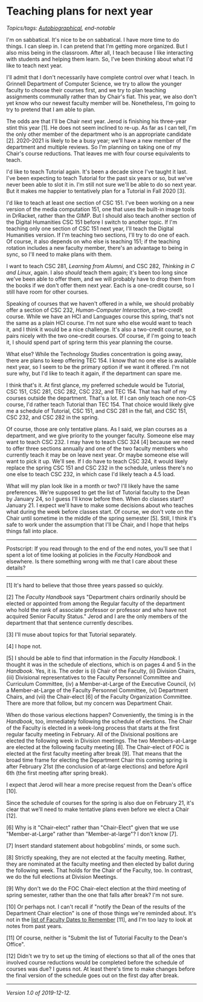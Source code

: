 Teaching plans for next year
============================

*Topics/tags: [Autobiographical](index-autobiographical), end-notable*

I'm on sabbatical.  It's nice to be on sabbatical.  I have more time
to do things.  I can sleep in.  I can pretend that I'm getting more
organized.  But I also miss being in the classroom.  After all, I teach
because I like interacting with students and helping them learn.  So,
I've been thinking about what I'd like to teach next year.

I'll admit that I don't necessarily have complete control over what
I teach.  In Grinnell Department of Computer Science, we try to
allow the younger faculty to choose their courses first, and we try
to plan teaching assignments communally rather than by Chair's fiat.
This year, we also don't yet know who our newest faculty member
will be.  Nonetheless, I'm going to try to pretend that I am able
to plan.

The odds are that I'll be Chair next year.  Jerod is finishing his
three-year stint this year [1].  He does not seem inclined to re-up.
As far as I can tell, I'm the only other member of the department who
is an appropriate candidate [2].  2020-2021 is likely to be a busy
year; we'll have a new member of the department and multiple reviews.
So I'm planning on taking one of my Chair's course reductions.  That
leaves me with four course equivalents to teach.

I'd like to teach Tutorial again.  It's been a decade since I've
taught it last. I've been expecting to teach Tutorial for the past
six years or so, but we've never been able to slot it in.  I'm
still not sure we'll be able to do so next year.  But it makes me
happier to tentatively plan for a Tutorial in Fall 2020 [3].

I'd like to teach at least one section of CSC 151.  I've been working
on a new version of the media computation 151, one that uses the
built-in image tools in DrRacket, rather than the GIMP.  But I
should also teach another section of the Digital Humanities CSC 151
before I switch to another topic.  If I'm teaching only one section
of CSC 151 next year, I'll teach the Digital Humanities version.
If I'm teaching two sections, I'll try to do one of each.  Of course,
it also depends on who else is teaching 151; if the teaching rotation
includes a new faculty member, there's an advantage to being in
sync, so I'll need to make plans with them.

I want to teach CSC 281, _Learning from Alumni_, and CSC 282,
_Thinking in C and Linux_, again. I also _should_ teach them again;
it's been too long since we've been able to offer them, and we will
probably have to drop them from the books if we don't offer them
next year.  Each is a one-credit course, so I still have room for
other courses.

Speaking of courses that we haven't offered in a while, we should
probably offer a section of CSC 232, _Human-Computer Interaction_,
a two-credit course.  While we have an HCI and Languages course this
spring, that's not the same as a plain HCI course.  I'm not sure who
else would want to teach it, and I think it would be a nice challenge.
It's also a two-credit course, so it pairs nicely with the
two one-credit courses.  Of course, if I'm going to teach it, I should
spend part of spring term this year planning the course.

What else?  While the Technology Studies concentration is going
away, there are plans to keep offering TEC 154.  I know that no one
else is available next year, so I seem to be the primary option if
we want it offered.  I'm not sure why, but I'd like to teach it
again, if the department can spare me.

I think that's it.  At first glance, my preferred schedule would
be Tutorial, CSC 151, CSC 281, CSC 282, CSC 232, and TEC 154.  That
has half of my courses outside the department.  That's a lot.  If
I can only teach one non-CS course, I'd rather teach Tutorial than
TEC 154.  That choice would likely give me a schedule of Tutorial,
CSC 151, and CSC 281 in the fall, and CSC 151, CSC 232, and CSC 282
in the spring.

Of course, those are only tentative plans.  As I said, we plan
courses as a department, and we give priority to the younger faculty.
Someone else may want to teach CSC 232.  I may have to teach CSC
324 [4] because we need to offer three sections annually and one
of the two faculty members who currently teach it may be on leave
next year.  Or maybe someone else will want to pick it up.  We'll
see.  If I do have to teach CSC 324, it would likely replace the
spring CSC 151 and CSC 232 in the schedule, unless there's no one
else to teach CSC 232, in which case I'd likely teach a 4.5 load.

What will my plan look like in a month or two?  I'll likely have
the same preferences.  We're supposed to get the list of Tutorial
faculty to the Dean by January 24, so I guess I'll know before then.
When do classes start?  January 21.  I expect we'll have to make
some decisions about who teaches what during the week before classes
start.  Of course, we don't vote on the Chair until sometime in the
middle of the spring semester [5].  Still, I think it's safe to work
under the assumption that I'll be Chair, and I hope that helps things
fall into place.

---

Postscript: If you read through to the end of the end notes, you'll
see that I spent a lot of time looking at policies in the _Faculty
Handbook_ and elsewhere.  Is there something wrong with me that I
care about these details?

---

[1] It's hard to believe that those three years passed so quickly.

[2] The _Faculty Handbook_ says "Department chairs ordinarily should
be elected or appointed from among the Regular faculty of the
department who hold the rank of associate professor or professor
and who have not acquired Senior Faculty Status."  Jerod and I are
the only members of the department that that sentence currently
describes.

[3] I'll muse about topics for that Tutorial separately.

[4] I hope not.

[5] I should be able to find that information in the _Faculty
Handbook_.  I thought it was in the schedule of elections, which
is on pages 4 and 5 in the _Handbook_.  Yes, it is.  The order is
(i) Chair of the Faculty, (ii) Division Chairs, (iii) Divisional
representatives to the Faculty Personnel Committee and Curriculum
Committee, (iv) a Member-at-Large of the Executive Council, (v) a
Member-at-Large of the Faculty Personnel Committee, (vi) Department
Chairs, and (vii) the Chair-elect [6] of the Faculty Organization
Committee.  There are more that follow, but my concern was Department
Chair.

When do those various elections happen?  Conveniently, the timing
is in the _Handbook_, too, immediately following the schedule of
elections.  The Chair of the Faculty is elected in a week-long
process that starts at the first regular faculty meeting in February.
All of the Divisional positions are elected the following week in
Division meetings.  The two Members-at-Large are elected at the
following faculty meeting [8].  The Chair-elect of FOC is elected
at the first faculty meeting after break [9].  That means that the
broad time frame for electing the Department Chair this coming spring
is after February 21st (the conclusion of at-large elections) and
before April 6th (the first meeting after spring break).

I expect that Jerod will hear a more precise request from
the Dean's office [10].

Since the schedule of courses for the spring is also due on February
21, it's clear that we'll need to make tentative plans even before we
elect a Chair [12].

[6] Why is it "Chair-elect" rather than "Chair-Elect" given that we
use "Member-at-Large" rather than "Member-at-large"?  I don't know [7].

[7] Insert standard statement about hobgoblins' minds, or some such.

[8] Strictly speaking, they are not elected at the faculty meeting.
Rather, they are nominated at the faculty meeting and then elected
by ballot during the following week.  That holds for the Chair of the
Faculty, too.  In contrast, we do the full elections at Division Meetings.

[9] Why don't we do the FOC Chair-elect election at the third meeting
of spring semester, rather than the one that falls after break?
I'm not sure.

[10] Or perhaps not.  I can't recall if "notify the Dean of the
results of the Department Chair election" is one of those things
we're reminded about.  It's not in the [list of Faculty Dates to
Remember](https://grinco.sharepoint.com/sites/dean/Lists/FacDates/Deadlines.aspx) [11], and I'm too lazy to look at notes from past years.

[11] Of course, neither is "Submit the list of Tutorial Faculty to
the Dean's Office".

[12] Didn't we try to set up the timing of elections so that all
of the ones that involved course reductions would be completed
before the schedule of courses was due?  I guess not.  At least
there's time to make changes before the final version of the schedule
goes out on the first day after break.

---

*Version 1.0 of 2019-12-12.*


